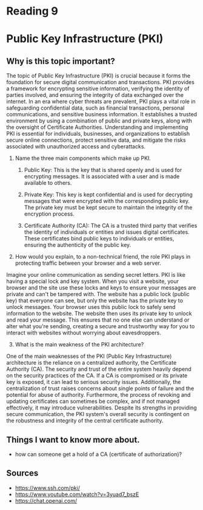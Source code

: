 # Reading 9
# Public Key Infrastructure (PKI)
## Why is this topic important?


The topic of Public Key Infrastructure (PKI) is crucial because it forms the foundation for secure digital communication and transactions. PKI provides a framework for encrypting sensitive information, verifying the identity of parties involved, and ensuring the integrity of data exchanged over the internet. In an era where cyber threats are prevalent, PKI plays a vital role in safeguarding confidential data, such as financial transactions, personal communications, and sensitive business information. It establishes a trusted environment by using a combination of public and private keys, along with the oversight of Certificate Authorities. Understanding and implementing PKI is essential for individuals, businesses, and organizations to establish secure online connections, protect sensitive data, and mitigate the risks associated with unauthorized access and cyberattacks.

1. Name the three main components which make up PKI.

    1. Public Key: This is the key that is shared openly and is used for encrypting messages. It is associated with a user and is made available to others.

    2. Private Key: This key is kept confidential and is used for decrypting messages that were encrypted with the corresponding public key. The private key must be kept secure to maintain the integrity of the encryption process.

    3. Certificate Authority (CA): The CA is a trusted third party that verifies the identity of individuals or entities and issues digital certificates. These certificates bind public keys to individuals or entities, ensuring the authenticity of the public key.

2. How would you explain, to a non-technical friend, the role PKI plays in protecting traffic between your browser and a web server.


Imagine your online communication as sending secret letters. PKI is like having a special lock and key system. When you visit a website, your browser and the site use these locks and keys to ensure your messages are private and can't be tampered with. The website has a public lock (public key) that everyone can see, but only the website has the private key to unlock messages. Your browser uses this public lock to safely send information to the website. The website then uses its private key to unlock and read your message. This ensures that no one else can understand or alter what you're sending, creating a secure and trustworthy way for you to interact with websites without worrying about eavesdroppers.

3. What is the main weakness of the PKI architecture?

One of the main weaknesses of the PKI (Public Key Infrastructure) architecture is the reliance on a centralized authority, the Certificate Authority (CA). The security and trust of the entire system heavily depend on the security practices of the CA. If a CA is compromised or its private key is exposed, it can lead to serious security issues. Additionally, the centralization of trust raises concerns about single points of failure and the potential for abuse of authority. Furthermore, the process of revoking and updating certificates can sometimes be complex, and if not managed effectively, it may introduce vulnerabilities. Despite its strengths in providing secure communication, the PKI system's overall security is contingent on the robustness and integrity of the central certificate authority.

## Things I want to know more about.
- how can someone get a hold of a CA (certificate of authorization)?

## Sources
- https://www.ssh.com/pki/
- https://www.youtube.com/watch?v=3yuad7_bszE
- https://chat.openai.com/ 